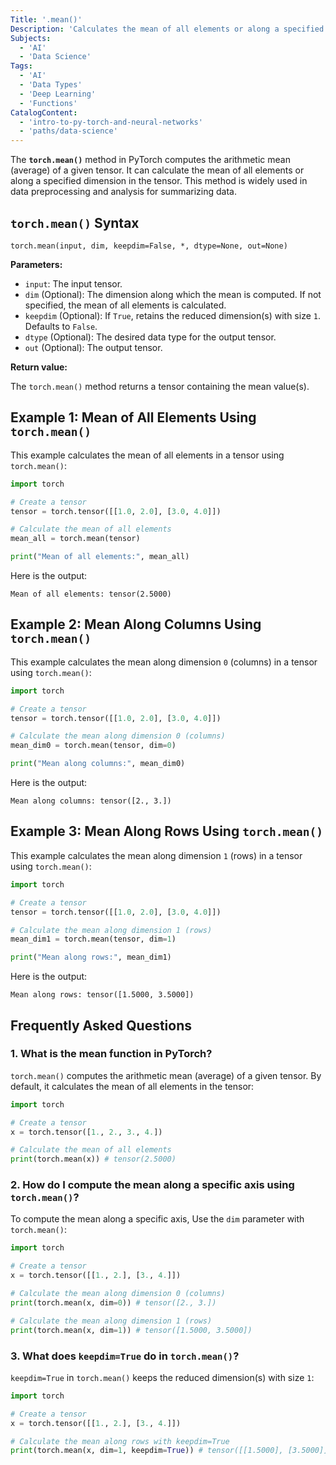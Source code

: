 ```yaml
---
Title: '.mean()'
Description: 'Calculates the mean of all elements or along a specified dimension in a PyTorch tensor.'
Subjects:
  - 'AI'
  - 'Data Science'
Tags:
  - 'AI'
  - 'Data Types'
  - 'Deep Learning'
  - 'Functions'
CatalogContent:
  - 'intro-to-py-torch-and-neural-networks'
  - 'paths/data-science'
---
```


The **`torch.mean()`** method in PyTorch computes the arithmetic mean (average) of a given tensor. It can calculate the mean of all elements or along a specified dimension in the tensor. This method is widely used in data preprocessing and analysis for summarizing data.

## `torch.mean()` Syntax

```pseudo
torch.mean(input, dim, keepdim=False, *, dtype=None, out=None)
```

**Parameters:**

- `input`: The input tensor.
- `dim` (Optional): The dimension along which the mean is computed. If not specified, the mean of all elements is calculated.
- `keepdim` (Optional): If `True`, retains the reduced dimension(s) with size `1`. Defaults to `False`.
- `dtype` (Optional): The desired data type for the output tensor.
- `out` (Optional): The output tensor.

**Return value:**

The `torch.mean()` method returns a tensor containing the mean value(s).

## Example 1: Mean of All Elements Using `torch.mean()`

This example calculates the mean of all elements in a tensor using `torch.mean()`:

```py
import torch

# Create a tensor
tensor = torch.tensor([[1.0, 2.0], [3.0, 4.0]])

# Calculate the mean of all elements
mean_all = torch.mean(tensor)

print("Mean of all elements:", mean_all)
```

Here is the output:

```shell
Mean of all elements: tensor(2.5000)
```

## Example 2: Mean Along Columns Using `torch.mean()`

This example calculates the mean along dimension `0` (columns) in a tensor using `torch.mean()`:

```py
import torch

# Create a tensor
tensor = torch.tensor([[1.0, 2.0], [3.0, 4.0]])

# Calculate the mean along dimension 0 (columns)
mean_dim0 = torch.mean(tensor, dim=0)

print("Mean along columns:", mean_dim0)
```

Here is the output:

```shell
Mean along columns: tensor([2., 3.])
```

## Example 3: Mean Along Rows Using `torch.mean()`

This example calculates the mean along dimension `1` (rows) in a tensor using `torch.mean()`:

```py
import torch

# Create a tensor
tensor = torch.tensor([[1.0, 2.0], [3.0, 4.0]])

# Calculate the mean along dimension 1 (rows)
mean_dim1 = torch.mean(tensor, dim=1)

print("Mean along rows:", mean_dim1)
```

Here is the output:

```shell
Mean along rows: tensor([1.5000, 3.5000])
```

## Frequently Asked Questions

### 1. What is the mean function in PyTorch?

`torch.mean()` computes the arithmetic mean (average) of a given tensor. By default, it calculates the mean of all elements in the tensor:

```py
import torch

# Create a tensor
x = torch.tensor([1., 2., 3., 4.])

# Calculate the mean of all elements
print(torch.mean(x)) # tensor(2.5000)
```

### 2. How do I compute the mean along a specific axis using `torch.mean()`?

To compute the mean along a specific axis, Use the `dim` parameter with `torch.mean()`:

```py
import torch

# Create a tensor
x = torch.tensor([[1., 2.], [3., 4.]])

# Calculate the mean along dimension 0 (columns)
print(torch.mean(x, dim=0)) # tensor([2., 3.])

# Calculate the mean along dimension 1 (rows)
print(torch.mean(x, dim=1)) # tensor([1.5000, 3.5000])
```

### 3. What does `keepdim=True` do in `torch.mean()`?

`keepdim=True` in `torch.mean()` keeps the reduced dimension(s) with size `1`:

```py
import torch

# Create a tensor
x = torch.tensor([[1., 2.], [3., 4.]])

# Calculate the mean along rows with keepdim=True
print(torch.mean(x, dim=1, keepdim=True)) # tensor([[1.5000], [3.5000]])
```
